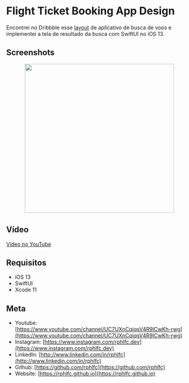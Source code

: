 # Flight Ticket Booking App Design

Encontrei no Dribbble esse [layout](https://dribbble.com/shots/14133984-Flight-Ticket-Booking-App-Design) de aplicativo de busca de voos e implementei a tela de resultado da busca com SwiftUI no iOS 13.

## Screenshots
<p align="center">
    <img src="https://user-images.githubusercontent.com/16376748/92314050-fe681680-efa8-11ea-8b8a-4fbc05206dec.png" width="400">&nbsp;
</p>
 
## Vídeo
[Vídeo no YouTube](https://youtu.be/vItBiDu__RY)

## Requisitos
- iOS 13
- SwiftUI
- Xcode 11

## Meta
- Youtube: [https://www.youtube.com/channel/UC7UXnCqiqsV4R9lCwKh-rwg](https://www.youtube.com/channel/UC7UXnCqiqsV4R9lCwKh-rwg)
- Instagram: [https://www.instagram.com/rphlfc.dev](https://www.instagram.com/rphlfc.dev)
- LinkedIn: [http://www.linkedin.com/in/rphlfc](http://www.linkedin.com/in/rphlfc)
- Github: [https://github.com/rphlfc](https://github.com/rphlfc)
- Website: [https://rphlfc.github.io](https://rphlfc.github.io)



